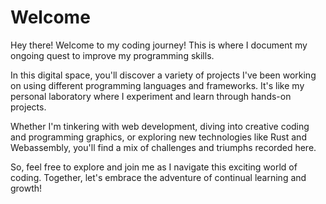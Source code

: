 # Welcome 
Hey there! Welcome to my coding journey! This is where I document my ongoing quest to improve my programming skills.

In this digital space, you'll discover a variety of projects I've been working on using different programming languages and frameworks. It's like my personal laboratory where I experiment and learn through hands-on projects.

Whether I'm tinkering with web development, diving into creative coding and programming graphics, or exploring new technologies like Rust and Webassembly, you'll find a mix of challenges and triumphs recorded here.

So, feel free to explore and join me as I navigate this exciting world of coding. Together, let's embrace the adventure of continual learning and growth!
